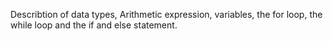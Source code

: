 Describtion of data types, Arithmetic expression, variables, the for loop, the while loop and the if and else statement.
